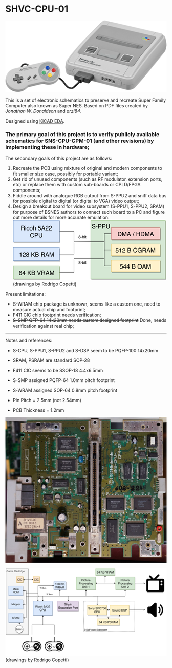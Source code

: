 # SHVC-CPU-01

![Super Family Computer](references/console.png)

This is a set of electronic schematics to preserve and recreate Super Family Computer also known as Super NES. Based on PDF files created by *Jonathon W. Donaldson* and *arzi84*.

Designed using [KiCAD EDA](https://kicad.org/).

### The primary goal of this project is to verify publicly available schematics for SNS-CPU-GPM-01 (and other revisions) by implementing these in hardware;

The secondary goals of this project are as follows:
1. Recreate the PCB using mixture of original and modern components to fit smaller size case, possibly for portable variant;
1. Get rid of unused components (such as RF modulator, extension ports, etc) or replace them with custom sub-boards or CPLD/FPGA components;
1. Fiddle around with analogue RGB output from S-PPU2 and sniff data bus for possible digital to digital (or digital to VGA) video output;
1. Design a breakout board for video subsystem (S-PPU1, S-PPU2, SRAM) for purpose of BSNES authors to connect such board to a PC and figure out more details for more accurate emulation:
![S-PPU architecture](references/sppu-arch.png) (drawings by Rodrigo Copetti)

Present limitations:
* S-WRAM chip package is unknown, seems like a custom one, need to measure actual chip and footprint;
* F411 CIC chip footprint needs verification;
* ~~S-SMP QFP-64 14x20mm needs custom designed footprint~~ Done, needs verification against real chip;

---
Notes and references:

* S-CPU, S-PPU1, S-PPU2 and S-DSP seem to be PQFP-100 14x20mm
* SRAM, PSRAM are standard SOP-28
* F411 CIC seems to be SSOP-18 4.4x6.5mm
* S-SMP assigned PQFP-64 1.0mm pitch footprint
* S-WRAM assigned SOP-64 0.8mm pitch footprint

* Pin Pitch = 2.5mm (not 2.54mm)
* PCB Thickness = 1.2mm

![PCB](references/SNS-CPU-GPM-02.jpg)

![Block diagram](references/diagram.png) (drawings by Rodrigo Copetti)
